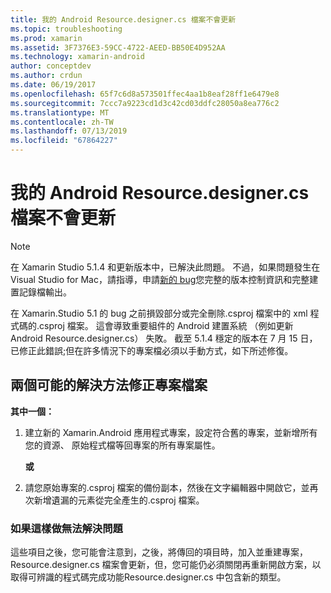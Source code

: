 ```yaml
---
title: 我的 Android Resource.designer.cs 檔案不會更新
ms.topic: troubleshooting
ms.prod: xamarin
ms.assetid: 3F7376E3-59CC-4722-AEED-BB50E4D952AA
ms.technology: xamarin-android
author: conceptdev
ms.author: crdun
ms.date: 06/19/2017
ms.openlocfilehash: 65f7c6d8a573501ffec4aa1b8eaf28ff1e6479e8
ms.sourcegitcommit: 7ccc7a9223cd1d3c42cd03ddfc28050a8ea776c2
ms.translationtype: MT
ms.contentlocale: zh-TW
ms.lasthandoff: 07/13/2019
ms.locfileid: "67864227"
---
```

# <a name="my-android-resourcedesignercs-file-will-not-update"></a>我的 Android Resource.designer.cs 檔案不會更新

> [!NOTE]
> 在 Xamarin Studio 5.1.4 和更新版本中，已解決此問題。 不過，如果問題發生在 Visual Studio for Mac，請指導，申請[新的 bug](~/cross-platform/troubleshooting/questions/howto-file-bug.md)您完整的版本控制資訊和完整建置記錄檔輸出。

在 Xamarin.Studio 5.1 的 bug 之前損毀部分或完全刪除.csproj 檔案中的 xml 程式碼的.csproj 檔案。 這會導致重要組件的 Android 建置系統 （例如更新 Android Resource.designer.cs） 失敗。 截至 5.1.4 穩定的版本在 7 月 15 日，已修正此錯誤;但在許多情況下的專案檔必須以手動方式，如下所述修復。


## <a name="two-possible-approaches-to-fixing-up-the-project-file"></a>兩個可能的解決方法修正專案檔案

**其中一個：**

1. 建立新的 Xamarin.Android 應用程式專案，設定符合舊的專案，並新增所有您的資源、 原始程式檔等回專案的所有專案屬性。

   **或**

2. 請您原始專案的.csproj 檔案的備份副本，然後在文字編輯器中開啟它，並再次新增遺漏的元素從完全產生的.csproj 檔案。

### <a name="if-this-does-not-solve-the-problem"></a>如果這樣做無法解決問題

這些項目之後，您可能會注意到，之後，將傳回的項目時，加入並重建專案，Resource.designer.cs 檔案會更新，但，您可能仍必須關閉再重新開啟方案，以取得可辨識的程式碼完成功能Resource.designer.cs 中包含新的類型。 
